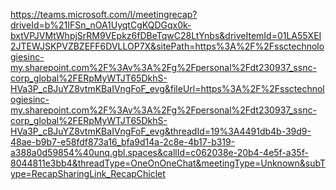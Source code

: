 https://teams.microsoft.com/l/meetingrecap?driveId=b%21IFSn_nOA1UyqtCgKQDGqx0k-bxtVPJVMtWhpjSrRM9VEpkz6fDBeTqwC28LtYnbs&driveItemId=01LA55XEI2JTEWJSKPVZBZEFF6DVLLOP7X&sitePath=https%3A%2F%2Fssctechnologiesinc-my.sharepoint.com%2F%3Av%3A%2Fg%2Fpersonal%2Fdt230937_ssnc-corp_global%2FERpMyWTJT65DkhS-HVa3P_cBJuYZ8vtmKBaIVngFoF_evg&fileUrl=https%3A%2F%2Fssctechnologiesinc-my.sharepoint.com%2F%3Av%3A%2Fg%2Fpersonal%2Fdt230937_ssnc-corp_global%2FERpMyWTJT65DkhS-HVa3P_cBJuYZ8vtmKBaIVngFoF_evg&threadId=19%3A4491db4b-39d9-48ae-b9b7-e58fdf873a16_bfa9d14a-2c8e-4b17-b319-a388a0d59854%40unq.gbl.spaces&callId=c062038e-20b4-4e5f-a35f-8044811e3bb4&threadType=OneOnOneChat&meetingType=Unknown&subType=RecapSharingLink_RecapChiclet